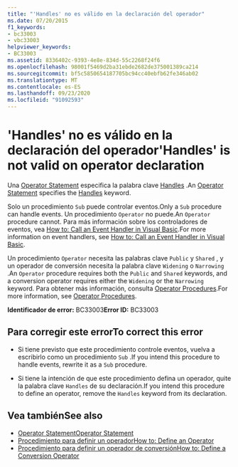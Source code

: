 ```yaml
---
title: "'Handles' no es válido en la declaración del operador"
ms.date: 07/20/2015
f1_keywords:
- bc33003
- vbc33003
helpviewer_keywords:
- BC33003
ms.assetid: 8336402c-9393-4e8e-834d-55c2268f24f6
ms.openlocfilehash: 98001f5469d2ba31ebde2682de375001389ca214
ms.sourcegitcommit: bf5c5850654187705bc94cc40ebfb62fe346ab02
ms.translationtype: MT
ms.contentlocale: es-ES
ms.lasthandoff: 09/23/2020
ms.locfileid: "91092593"
---
```

# <a name="handles-is-not-valid-on-operator-declaration"></a><span data-ttu-id="6ec7e-102">'Handles' no es válido en la declaración del operador</span><span class="sxs-lookup"><span data-stu-id="6ec7e-102">'Handles' is not valid on operator declaration</span></span>

<span data-ttu-id="6ec7e-103">Una [Operator Statement](../language-reference/statements/operator-statement.md) especifica la palabra clave [Handles](../language-reference/statements/handles-clause.md) .</span><span class="sxs-lookup"><span data-stu-id="6ec7e-103">An [Operator Statement](../language-reference/statements/operator-statement.md) specifies the [Handles](../language-reference/statements/handles-clause.md) keyword.</span></span>  
  
 <span data-ttu-id="6ec7e-104">Solo un procedimiento `Sub` puede controlar eventos.</span><span class="sxs-lookup"><span data-stu-id="6ec7e-104">Only a `Sub` procedure can handle events.</span></span> <span data-ttu-id="6ec7e-105">Un procedimiento `Operator` no puede.</span><span class="sxs-lookup"><span data-stu-id="6ec7e-105">An `Operator` procedure cannot.</span></span> <span data-ttu-id="6ec7e-106">Para más información sobre los controladores de eventos, vea [How to: Call an Event Handler in Visual Basic](../programming-guide/language-features/procedures/how-to-call-an-event-handler.md).</span><span class="sxs-lookup"><span data-stu-id="6ec7e-106">For more information on event handlers, see [How to: Call an Event Handler in Visual Basic](../programming-guide/language-features/procedures/how-to-call-an-event-handler.md).</span></span>  
  
 <span data-ttu-id="6ec7e-107">Un procedimiento `Operator` necesita las palabras clave `Public` y `Shared` , y un operador de conversión necesita la palabra clave `Widening` o `Narrowing` .</span><span class="sxs-lookup"><span data-stu-id="6ec7e-107">An `Operator` procedure requires both the `Public` and `Shared` keywords, and a conversion operator requires either the `Widening` or the `Narrowing` keyword.</span></span> <span data-ttu-id="6ec7e-108">Para obtener más información, consulta [Operator Procedures](../programming-guide/language-features/procedures/operator-procedures.md).</span><span class="sxs-lookup"><span data-stu-id="6ec7e-108">For more information, see [Operator Procedures](../programming-guide/language-features/procedures/operator-procedures.md).</span></span>  
  
 <span data-ttu-id="6ec7e-109">**Identificador de error:** BC33003</span><span class="sxs-lookup"><span data-stu-id="6ec7e-109">**Error ID:** BC33003</span></span>  
  
## <a name="to-correct-this-error"></a><span data-ttu-id="6ec7e-110">Para corregir este error</span><span class="sxs-lookup"><span data-stu-id="6ec7e-110">To correct this error</span></span>  
  
- <span data-ttu-id="6ec7e-111">Si tiene previsto que este procedimiento controle eventos, vuelva a escribirlo como un procedimiento `Sub` .</span><span class="sxs-lookup"><span data-stu-id="6ec7e-111">If you intend this procedure to handle events, rewrite it as a `Sub` procedure.</span></span>  
  
- <span data-ttu-id="6ec7e-112">Si tiene la intención de que este procedimiento defina un operador, quite la palabra clave `Handles` de su declaración.</span><span class="sxs-lookup"><span data-stu-id="6ec7e-112">If you intend this procedure to define an operator, remove the `Handles` keyword from its declaration.</span></span>  
  
## <a name="see-also"></a><span data-ttu-id="6ec7e-113">Vea también</span><span class="sxs-lookup"><span data-stu-id="6ec7e-113">See also</span></span>

- [<span data-ttu-id="6ec7e-114">Operator Statement</span><span class="sxs-lookup"><span data-stu-id="6ec7e-114">Operator Statement</span></span>](../language-reference/statements/operator-statement.md)
- [<span data-ttu-id="6ec7e-115">Procedimiento para definir un operador</span><span class="sxs-lookup"><span data-stu-id="6ec7e-115">How to: Define an Operator</span></span>](../programming-guide/language-features/procedures/how-to-define-an-operator.md)
- [<span data-ttu-id="6ec7e-116">Procedimiento para definir un operador de conversión</span><span class="sxs-lookup"><span data-stu-id="6ec7e-116">How to: Define a Conversion Operator</span></span>](../programming-guide/language-features/procedures/how-to-define-a-conversion-operator.md)
